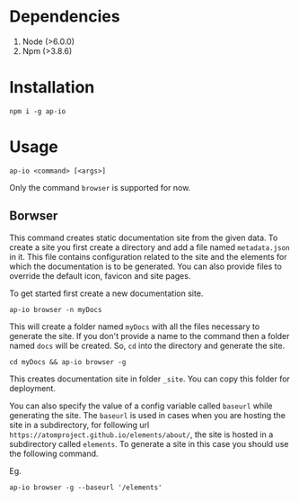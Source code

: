 # Dependencies

1. Node (>6.0.0)
2. Npm (>3.8.6)

# Installation

```
npm i -g ap-io
```

# Usage

```
ap-io <command> [<args>]
```

Only the command `browser` is supported for now.

## Borwser

This command creates static documentation site from the given data. To create
a site you first create a directory and add a file named `metadata.json` in it.
This file contains configuration related to the site and the elements for which
the documentation is to be generated. You can also provide files to override the
default icon, favicon and site pages.

To get started first create a new documentation site.

```
ap-io browser -n myDocs
```

This will create a folder named `myDocs` with all the files necessary to generate
the site. If you don't provide a name to the command then a folder named `docs`
will be created. So, `cd` into the directory and generate the site.

```
cd myDocs && ap-io browser -g
```

This creates documentation site in folder `_site`. You can copy this folder for
deployment.

You can also specify the value of a config variable called `baseurl` while
generating the site. The `baseurl` is used in cases when you are hosting the
site in a subdirectory, for following url `https://atomproject.github.io/elements/about/`,
the site is hosted in a subdirectory called `elements`. To generate a site
in this case you should use the following command.

Eg.

```
ap-io browser -g --baseurl '/elements'
```
